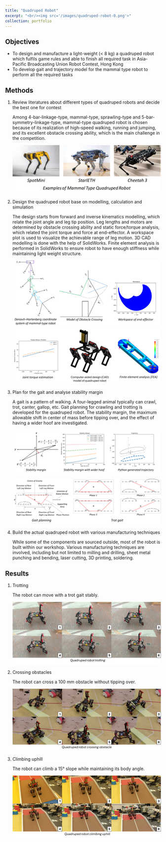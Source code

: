 ```yaml
---
title: "Quadruped Robot"
excerpt: "<br/><img src='/images/quadruped-robot-0.png'>"
collection: portfolio
---
```


<!-- This is an item in your portfolio. It can be have images or nice text. If you name the file .md, it will be parsed as markdown. If you name the file .html, it will be parsed as HTML.  -->

## Objectives

* To design and manufacture a light-weight (< 8 kg) a quadruped robot which fulfils game rules and able to finish all required task in Asia-Pacific Broadcasting Union Robot Contest, Hong Kong
* To develop gait and trajectory model for the mammal type robot to perform all the required tasks

## Methods

1. Review literatures about different types of quadruped robots and decide the best one for contest

    Among 4-bar-linkage-type, mammal-type, sprawling-type and 5-bar-symmetry-linkage-type, mammal-type quadruped robot is chosen because of its realization of high-speed walking, running and jumping, and its excellent obstacle crossing ability, which is the main challenge in the competition.

    ![](/images/quadruped-robot-1.png)

2. Design the quadruped robot base on modelling, calculation and simulation

    The design starts from forward and inverse kinematics modelling, which relate the joint angle and leg tip position. Leg lengths and motors are determined by obstacle crossing ability and static force/torque analysis, which related the joint torque and force at end-effector. A workspace plot is used to visualize the achievable range of leg motion. 3D CAD modelling is done with the help of SolidWorks. Finite element analysis is performed in SolidWorks to ensure robot to have enough stiffness while maintaining light weight structure.

    ![](/images/quadruped-robot-2.png)
    ![](/images/quadruped-robot-3.png)

3. Plan for the gait and analyse stability margin

    A gait is a pattern of walking. A four-legged animal typically can crawl, trot, canter, gallop, etc. Gait planning for crawling and trotting is developed for the quadruped robot. The stability margin, the maximum allowable shift in center of mass before tipping over, and the effect of having a wider hoof are investigated.

    ![](/images/quadruped-robot-4.png)
    
    ![](/images/quadruped-robot-5.png)

4. Build the actual quadruped robot with various manufacturing techniques

    While some of the components are sourced outside, most of the robot is built within our workshop. Various manufacturing techniques are involved, including but not limited to milling and drilling, sheet metal punching and bending, laser cutting, 3D printing, soldering.

## Results

1. Trotting

    The robot can move with a trot gait stably.

    ![](/images/quadruped-robot-6.png)

2. Crossing obstacles

    The robot can cross a 100 mm obstacle without tipping over.

    ![](/images/quadruped-robot-7.png)

3. Climbing uphill

    The robot can climb a 15° slope while maintaining its body angle.

    ![](/images/quadruped-robot-8.png)